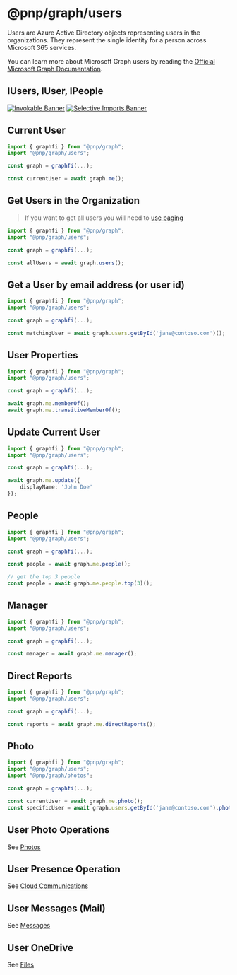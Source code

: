 # @pnp/graph/users

Users are Azure Active Directory objects representing users in the organizations. They represent the single identity for a person across Microsoft 365 services.  

You can learn more about Microsoft Graph users by reading the [Official Microsoft Graph Documentation](https://docs.microsoft.com/en-us/graph/api/resources/user?view=graph-rest-1.0).

## IUsers, IUser, IPeople

[![Invokable Banner](https://img.shields.io/badge/Invokable-informational.svg)](../concepts/invokable.md) [![Selective Imports Banner](https://img.shields.io/badge/Selective%20Imports-informational.svg)](../concepts/selective-imports.md)  

## Current User

```TypeScript
import { graphfi } from "@pnp/graph";
import "@pnp/graph/users";

const graph = graphfi(...);

const currentUser = await graph.me();
```

## Get Users in the Organization

> If you want to get all users you will need to [use paging](./behaviors.md#paged)

```TypeScript
import { graphfi } from "@pnp/graph";
import "@pnp/graph/users";

const graph = graphfi(...);

const allUsers = await graph.users();
```

## Get a User by email address (or user id)

```TypeScript
import { graphfi } from "@pnp/graph";
import "@pnp/graph/users";

const graph = graphfi(...);

const matchingUser = await graph.users.getById('jane@contoso.com')();
```

## User Properties

```TypeScript
import { graphfi } from "@pnp/graph";
import "@pnp/graph/users";

const graph = graphfi(...);

await graph.me.memberOf();
await graph.me.transitiveMemberOf();
```

## Update Current User

```TypeScript
import { graphfi } from "@pnp/graph";
import "@pnp/graph/users";

const graph = graphfi(...);

await graph.me.update({
    displayName: 'John Doe'
});
```

## People

```TypeScript
import { graphfi } from "@pnp/graph";
import "@pnp/graph/users";

const graph = graphfi(...);

const people = await graph.me.people();

// get the top 3 people
const people = await graph.me.people.top(3)();
```

## Manager

```TypeScript
import { graphfi } from "@pnp/graph";
import "@pnp/graph/users";

const graph = graphfi(...);

const manager = await graph.me.manager();
```

## Direct Reports

```TypeScript
import { graphfi } from "@pnp/graph";
import "@pnp/graph/users";

const graph = graphfi(...);

const reports = await graph.me.directReports();
```

## Photo

```TypeScript
import { graphfi } from "@pnp/graph";
import "@pnp/graph/users";
import "@pnp/graph/photos";

const graph = graphfi(...);

const currentUser = await graph.me.photo();
const specificUser = await graph.users.getById('jane@contoso.com').photo();
```

## User Photo Operations

See [Photos](./photos.md)

## User Presence Operation

See [Cloud Communications](./cloud-communications.md)

## User Messages (Mail)

See [Messages](./messages.md)

## User OneDrive

See [Files](./files.md)
